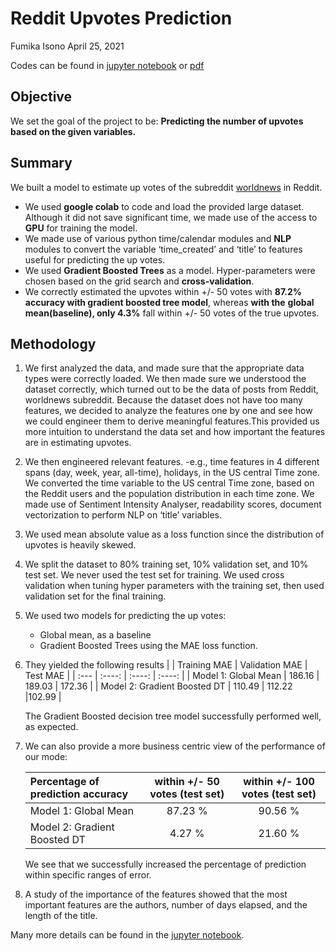 # Reddit Upvotes Prediction
Fumika Isono April 25, 2021

Codes can be found in [jupyter notebook](https://github.com/Fumikac/reddit-upvotes-prediction/blob/main/Reddit_coding_challenge.ipynb) or [pdf](https://github.com/Fumikac/reddit-upvotes-prediction/blob/main/Reddit_coding_challenge.pdf)

## Objective

We set the goal of the project to be: **Predicting the number of upvotes based on the given variables.**

## Summary

We built a model to estimate up votes of the subreddit [worldnews](https://www.reddit.com/r/worldnews/) in Reddit.

- We used **google colab** to code and load the provided large dataset. Although it did not save significant time, we made use of the access to **GPU** for training the model.
- We made use of various python time/calendar modules and **NLP** modules to convert the variable ‘time_created’ and ‘title’ to features useful for predicting the up votes.
- We used **Gradient Boosted Trees** as a model. Hyper-parameters were chosen based on the grid search and **cross-validation**.
- We correctly estimated the upvotes within +/- 50 votes with **87.2% accuracy with gradient boosted tree model**, whereas **with the** **global mean(baseline), only 4.3%** fall within +/- 50 votes of the true upvotes.

## Methodology

1. We first analyzed the data, and made sure that the appropriate data types were correctly loaded. We then made sure we understood the dataset correctly, which turned out to be the data of posts from Reddit, worldnews subreddit. Because the dataset does not have too many features, we decided to analyze the features one by one and see how we could engineer them to derive meaningful features.This provided us more intuition to understand the data set and how important the features are in estimating upvotes.
2. We then engineered relevant features. -e.g., time features in 4 different spans (day, week, year, all-time), holidays, in the US central Time zone. We converted the time variable to the US central Time zone, based on the Reddit users and the population distribution in each time zone. We made use of Sentiment Intensity Analyser, readability scores, document vectorization to perform NLP on ‘title’ variables.
3. We used mean absolute value as a loss function since the distribution of upvotes is heavily skewed.
4. We split the dataset to 80% training set, 10% validation set, and 10% test set. We never used the test set for training. We used cross validation when tuning hyper parameters with the training set, then used validation set for the final training.
5. We used two models for predicting the up votes:
    - Global mean, as a baseline
    - Gradient Boosted Trees using the MAE loss function.
6. They yielded the following results
    |       | Training MAE | Validation MAE    | Test MAE    |
    | :---        |    :----:   |    :----:   |    :----:   |
    | Model 1: Global Mean      | 186.16       | 189.03   | 172.36   |
    | Model 2: Gradient Boosted DT   | 110.49        | 112.22      |102.99      |

    The Gradient Boosted decision tree model successfully performed well, as expected.

7. We can also provide a more business centric view of the performance of our mode:

    | Percentage of prediction accuracy   | within +/- 50 votes (test set) | within +/- 100 votes (test set)    |
    | :---        |    :----:   |    :----:   |
    | Model 1: Global Mean      | 87.23 %       | 90.56 %   |
    | Model 2: Gradient Boosted DT   | 4.27 %        | 21.60 %      |

    We see that we successfully increased the percentage of prediction within specific ranges of error.

8. A study of the importance of the features showed that the most important features are the authors, number of days elapsed, and the length of the title.

Many more details can be found in the [jupyter notebook](https://github.com/Fumikac/reddit-upvotes-prediction/blob/main/Reddit_coding_challenge.ipynb).
